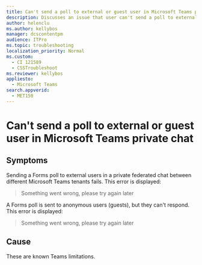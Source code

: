 ```yaml
---
title: Can't send a poll to external or guest user in Microsoft Teams private chat
description: Discusses an issue that user can't send a poll to external or guest user in Microsoft Teams private chat.
author: helenclu
ms.author: kellybos
manager: dcscontentpm
audience: ITPro
ms.topic: troubleshooting
localization_priority: Normal
ms.custom: 
  - CI 121589
  - CSSTroubleshoot
ms.reviewer: kellybos
appliesto: 
  - Microsoft Teams
search.appverid: 
  - MET150
---
```


# Can't send a poll to external or guest user in Microsoft Teams private chat

## Symptoms

Sending a Forms poll to external users in a private federated chat between different Microsoft Teams tenants fails. This error is displayed:

> Something went wrong, please try again later

A Forms poll is sent to anonymous users (guests), but they can't respond. This error is displayed:

> Something went wrong, please try again later

## Cause

These are known Teams limitations.
